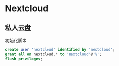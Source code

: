 # Nextcloud

## 私人云盘

初始化脚本

```sql
create user 'nextcloud' identified by 'nextcloud';
grant all on nextcloud.* to 'nextcloud'@'%';
flush privileges;
```
